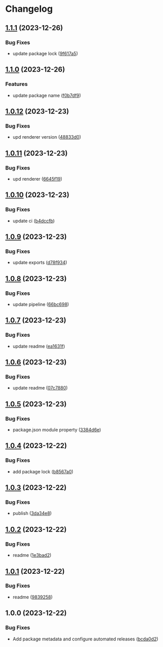 # Changelog

## [1.1.1](https://github.com/pavophilip/react-shader-fiber/compare/renderer-v1.1.0...renderer-v1.1.1) (2023-12-26)


### Bug Fixes

* update package lock ([9f617a5](https://github.com/pavophilip/react-shader-fiber/commit/9f617a50c32219fb125be05c2273373d6f34bfe5))

## [1.1.0](https://github.com/pavophilip/react-shader-fiber/compare/renderer-v1.0.12...renderer-v1.1.0) (2023-12-26)


### Features

* update package name ([f0b7df9](https://github.com/pavophilip/react-shader-fiber/commit/f0b7df92ea4bd38928de7c7d89970aa31528a8b1))

## [1.0.12](https://github.com/pavophilip/react-shader-fiber/compare/renderer-v1.0.11...renderer-v1.0.12) (2023-12-23)


### Bug Fixes

* upd renderer version ([48833d0](https://github.com/pavophilip/react-shader-fiber/commit/48833d0e656defb6839cc6b8c25057bb997a320a))

## [1.0.11](https://github.com/pavophilip/react-shader-fiber/compare/renderer-v1.0.10...renderer-v1.0.11) (2023-12-23)


### Bug Fixes

* upd renderer ([6645f19](https://github.com/pavophilip/react-shader-fiber/commit/6645f19fddb7bc135c48f53c60bccd5b7052896c))

## [1.0.10](https://github.com/pavophilip/react-shader-fiber/compare/renderer-v1.0.9...renderer-v1.0.10) (2023-12-23)


### Bug Fixes

* update ci ([b4dccfb](https://github.com/pavophilip/react-shader-fiber/commit/b4dccfb53a335e81c033de32a69f157396cf9130))

## [1.0.9](https://github.com/pavophilip/react-shader-fiber/compare/renderer-v1.0.8...renderer-v1.0.9) (2023-12-23)


### Bug Fixes

* update exports ([d78f934](https://github.com/pavophilip/react-shader-fiber/commit/d78f934071e1d4d96735db3184e4f5e236653677))

## [1.0.8](https://github.com/pavophilip/react-shader-fiber/compare/renderer-v1.0.7...renderer-v1.0.8) (2023-12-23)


### Bug Fixes

* update pipeline ([66bc698](https://github.com/pavophilip/react-shader-fiber/commit/66bc698034e02b20bdc430359ed7d59ecef443bf))

## [1.0.7](https://github.com/pavophilip/react-shader-fiber/compare/renderer-v1.0.6...renderer-v1.0.7) (2023-12-23)


### Bug Fixes

* update readme ([ea1631f](https://github.com/pavophilip/react-shader-fiber/commit/ea1631f3850ae8afbbd965b402a5ff27af7656f1))

## [1.0.6](https://github.com/pavophilip/react-shader-fiber/compare/renderer-v1.0.5...renderer-v1.0.6) (2023-12-23)


### Bug Fixes

* update readme ([07c7880](https://github.com/pavophilip/react-shader-fiber/commit/07c7880508ca8e77dfe8a0c4e6d86f9fc92c4381))

## [1.0.5](https://github.com/pavophilip/react-shader-fiber/compare/renderer-v1.0.4...renderer-v1.0.5) (2023-12-23)


### Bug Fixes

* package.json module property ([3384d6e](https://github.com/pavophilip/react-shader-fiber/commit/3384d6e8c47fb073be8df8c1d16961acfebccc77))

## [1.0.4](https://github.com/pavophilip/react-shader-fiber/compare/renderer-v1.0.3...renderer-v1.0.4) (2023-12-22)


### Bug Fixes

* add package lock ([b8567a0](https://github.com/pavophilip/react-shader-fiber/commit/b8567a02b215c895ba68a7b9641359045da05062))

## [1.0.3](https://github.com/pavophilip/react-shader-fiber/compare/renderer-v1.0.2...renderer-v1.0.3) (2023-12-22)


### Bug Fixes

* publish ([3da34e8](https://github.com/pavophilip/react-shader-fiber/commit/3da34e8ca065c04631ff49b19287818a8c109336))

## [1.0.2](https://github.com/pavophilip/react-shader-fiber/compare/renderer-v1.0.1...renderer-v1.0.2) (2023-12-22)


### Bug Fixes

* readme ([1e3bad2](https://github.com/pavophilip/react-shader-fiber/commit/1e3bad2e9d5da579550c4e36c5e0b57b8d121299))

## [1.0.1](https://github.com/pavophilip/react-shader-fiber/compare/renderer-v1.0.0...renderer-v1.0.1) (2023-12-22)


### Bug Fixes

* readme ([9839258](https://github.com/pavophilip/react-shader-fiber/commit/98392587a581870cc132560a1b956d44d53102ff))

## 1.0.0 (2023-12-22)


### Bug Fixes

* Add package metadata and configure automated releases ([bcda0d2](https://github.com/pavophilip/react-shader-fiber/commit/bcda0d2dfbfc19a76cc922481be39b0c40234fb9))
